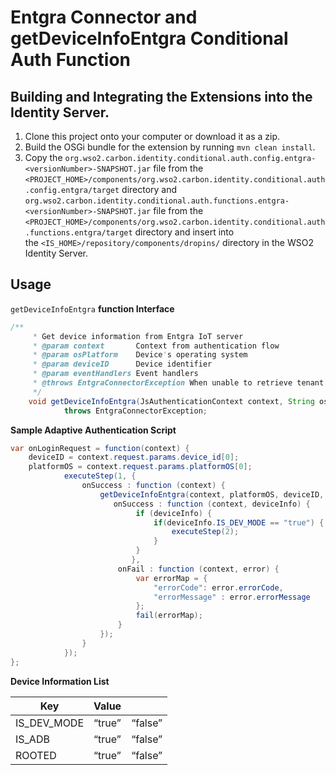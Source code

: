 # Entgra Connector and getDeviceInfoEntgra Conditional Auth Function

## 

## Building and Integrating the Extensions into the Identity Server.

1. Clone this project onto your computer or download it as a zip.
2. Build the OSGi bundle for the extension by running `mvn clean install`.
3. Copy the `org.wso2.carbon.identity.conditional.auth.config.entgra-<versionNumber>-SNAPSHOT.jar` file from the `<PROJECT_HOME>/components/org.wso2.carbon.identity.conditional.auth.config.entgra/target` directory  and `org.wso2.carbon.identity.conditional.auth.functions.entgra-<versionNumber>-SNAPSHOT.jar` file from the `<PROJECT_HOME>/components/org.wso2.carbon.identity.conditional.auth.functions.entgra/target` directory  and  insert into the `<IS_HOME>/repository/components/dropins/` directory in the WSO2 Identity Server.

## Usage

`getDeviceInfoEntgra` **function Interface**

```java
/**
     * Get device information from Entgra IoT server
     * @param context       Context from authentication flow
     * @param osPlatform    Device's operating system
     * @param deviceID      Device identifier
     * @param eventHandlers Event handlers
     * @throws EntgraConnectorException When unable to retrieve tenant configuration
     */
    void getDeviceInfoEntgra(JsAuthenticationContext context, String osPlatform, String deviceID, Map<String, Object> eventHandlers)
            throws EntgraConnectorException;
```

**Sample Adaptive Authentication Script**

```java
var onLoginRequest = function(context) {
    deviceID = context.request.params.device_id[0];
    platformOS = context.request.params.platformOS[0];
            executeStep(1, {
                onSuccess : function (context) {
                    getDeviceInfoEntgra(context, platformOS, deviceID, {
                       onSuccess : function (context, deviceInfo) {
                            if (deviceInfo) {
                                if(deviceInfo.IS_DEV_MODE == "true") {
                                    executeStep(2);
                                }
                            }
                           },
                        onFail : function (context, error) {
                            var errorMap = {
                                "errorCode": error.errorCode,
                                "errorMessage" : error.errorMessage
                            };
                            fail(errorMap);
                        }
                    });
                }
            }); 
};
```

**Device Information List**

| Key | Value |  |
| --- | --- | --- |
| IS_DEV_MODE | “true” | “false” |  Development mode is enabled |
| IS_ADB | “true” | “false” | Android Debug Bridge (ADB) is enabled |
| ROOTED | “true” | “false” | Device is rooted |